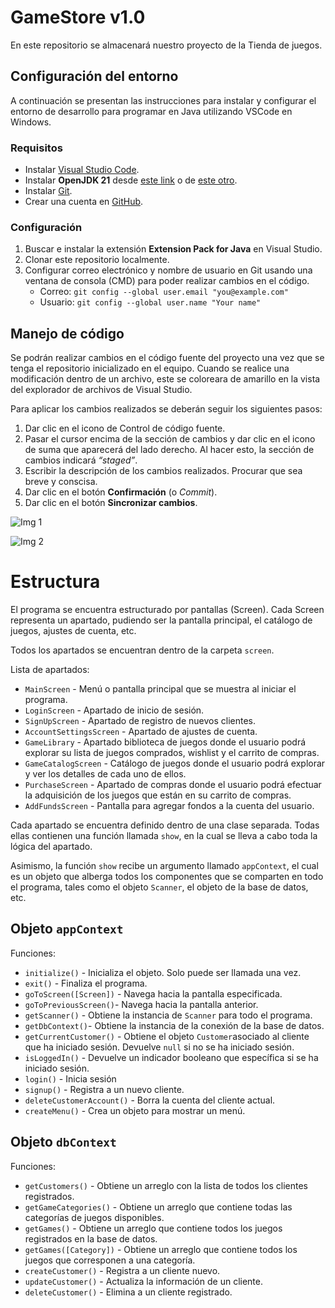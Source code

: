 # GameStore v1.0

En este repositorio se almacenará nuestro proyecto de la Tienda de juegos.

## Configuración del entorno

A continuación se presentan las instrucciones para instalar y configurar el entorno de desarrollo para programar en Java utilizando VSCode en Windows.

### Requisitos

- Instalar [Visual Studio Code](https://code.visualstudio.com/).
- Instalar **OpenJDK 21** desde [este link](https://adoptium.net/es/) o de [este otro](https://learn.microsoft.com/es-mx/java/openjdk/download#openjdk-21).
- Instalar [Git](https://git-scm.com/download/win).
- Crear una cuenta en [GitHub](https://github.com/signup?ref_cta=Sign+up&ref_loc=header+logged+out&ref_page=%2F&source=header-home).

### Configuración

1. Buscar e instalar la extensión **Extension Pack for Java** en Visual Studio.
2. Clonar este repositorio localmente.
3. Configurar correo electrónico y nombre de usuario en Git usando una ventana de consola (CMD) para poder realizar cambios en el código.
    - Correo: ```git config --global user.email "you@example.com"```
    - Usuario: ```git config --global user.name "Your name"```

## Manejo de código

Se podrán realizar cambios en el código fuente del proyecto una vez que se tenga el repositorio inicializado en el equipo. Cuando se realice una modificación dentro de un archivo, este se coloreara de amarillo en la vista del explorador de archivos de Visual Studio.

Para aplicar los cambios realizados se deberán seguir los siguientes pasos:

1. Dar clic en el icono de Control de código fuente.
2. Pasar el cursor encima de la sección de cambios y dar clic en el icono de suma que aparecerá del lado derecho. Al hacer esto, la sección de cambios indicará *“staged”*.
3. Escribir la descripción de los cambios realizados. Procurar que sea breve y conscisa.
4. Dar clic en el botón **Confirmación** (o *Commit*).
5. Dar clic en el botón **Sincronizar cambios**.

![Img 1](/images/Captura%20de%20pantalla_20240317_011445.png "Pasos 1 - 4")

![Img 2](/images/Captura%20de%20pantalla_20240317_012013.png "Paso 5")

# Estructura

El programa se encuentra estructurado por pantallas (Screen). Cada Screen 
representa un apartado, pudiendo ser la pantalla principal, el catálogo de 
juegos, ajustes de cuenta, etc.

Todos los apartados se encuentran dentro de la carpeta ```screen```.

Lista de apartados:

- ```MainScreen``` - Menú o pantalla principal que se muestra al iniciar el 
programa.
- ```LoginScreen``` - Apartado de inicio de sesión.
- ```SignUpScreen``` - Apartado de registro de nuevos clientes.
- ```AccountSettingsScreen``` - Apartado de ajustes de cuenta.
- ```GameLibrary``` - Apartado biblioteca de juegos donde el usuario podrá explorar su lista de juegos comprados, wishlist y el carrito de compras.
- ```GameCatalogScreen``` - Catálogo de juegos donde el usuario podrá explorar y ver los detalles de cada uno de ellos.
- ```PurchaseScreen``` - Apartado de compras donde el usuario podrá efectuar la adquisición de los juegos que están en su carrito de compras.
- ```AddFundsScreen``` - Pantalla para agregar fondos a la cuenta del usuario.

Cada apartado se encuentra definido dentro de una clase separada. Todas ellas contienen una función llamada ```show```, en la cual se lleva a cabo toda la lógica del apartado. 

Asimismo, la función ```show``` recibe un argumento llamado ``appContext``, el cual es un objeto que alberga todos los componentes que se comparten en todo el programa, tales como el objeto ```Scanner```, el objeto de la base de datos, etc.

## Objeto ``appContext``

Funciones:
- ```initialize()``` - Inicializa el objeto. Solo puede ser llamada una vez.
- ```exit()``` - Finaliza el programa.
- ```goToScreen([Screen])``` - Navega hacia la pantalla especificada.
- ```goToPreviousScreen()```- Navega hacia la pantalla anterior.
- ```getScanner()``` - Obtiene la instancia de ```Scanner``` para todo el programa.
- ```getDbContext()```- Obtiene la instancia de la conexión de la base de datos.
- ```getCurrentCustomer()``` - Obtiene el objeto ```Customer```asociado al cliente que ha iniciado sesión. Devuelve ```null``` si no se ha iniciado sesión.
- ```isLoggedIn()``` - Devuelve un indicador booleano que específica si se ha iniciado sesión.
- ```login()``` - Inicia sesión
- ```signup()``` - Registra a un nuevo cliente.
- ```deleteCustomerAccount()``` - Borra la cuenta del cliente actual.
- ```createMenu()``` - Crea un objeto para mostrar un menú.

## Objeto ``dbContext``

Funciones:
- ```getCustomers()``` - Obtiene un arreglo con la lista de todos los clientes registrados.
- ```getGameCategories()``` - Obtiene un arreglo que contiene todas las categorías de juegos disponibles.
- ```getGames()``` - Obtiene un arreglo que contiene todos los juegos registrados en la base de datos.
- ```getGames([Category])``` - Obtiene un arreglo que contiene todos los juegos que corresponen a una categoría.
- ```createCustomer()``` - Registra a un cliente nuevo.
- ```updateCustomer()``` - Actualiza la información de un cliente.
- ```deleteCustomer()``` - Elimina a un cliente registrado.
